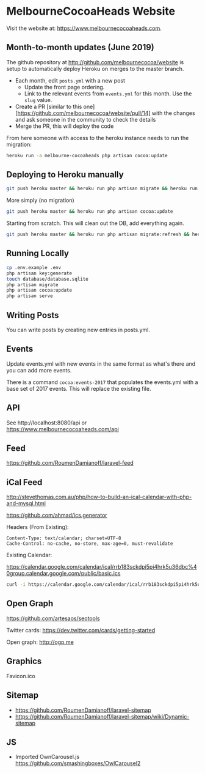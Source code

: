# MelbourneCocoaHeads Website

Visit the website at: https://www.melbournecocoaheads.com.

## Month-to-month updates (June 2019)

The github repository at http://github.com/melbournecocoa/website is setup to automatically deploy Heroku on merges to the master branch. 

- Each month, edit `posts.yml` with a new post
    - Update the front page ordering.
    - Link to the relevant events from `events.yml` for this month. Use the `slug` value.
- Create a PR [similar to this one][https://github.com/melbournecocoa/website/pull/14] with the changes and ask someone in the community to check the details
- Merge the PR, this will deploy the code

From here someone with access to the heroku instance needs to run the migration:

```bash
heroku run -a melbourne-cocoaheads php artisan cocoa:update
```


## Deploying to Heroku manually

```sh
git push heroku master && heroku run php artisan migrate && heroku run php artisan cocoa:update
```

More simply (no migration)

```sh
git push heroku master && heroku run php artisan cocoa:update
```

Starting from scratch. This will clean out the DB, add everything again.

```sh
git push heroku master && heroku run php artisan migrate:refresh && heroku run php artisan cocoa:update --bootstrap
```

## Running Locally

```sh
cp .env.example .env
php artisan key:generate
touch database/database.sqlite
php artisan migrate
php artisan cocoa:update
php artisan serve
```

## Writing Posts

You can write posts by creating new entries in posts.yml.

## Events

Update events.yml with new events in the same format as what's there and you can add more events.

There is a command `cocoa:events-2017` that populates the events.yml with a base set of 2017 events. 
This will replace the existing file.  

## API

See http://localhost:8080/api or https://www.melbournecocoaheads.com/api

## Feed

https://github.com/RoumenDamianoff/laravel-feed

## iCal Feed

http://stevethomas.com.au/php/how-to-build-an-ical-calendar-with-php-and-mysql.html

https://github.com/ahmad/ics.generator

Headers (From Existing):

```
Content-Type: text/calendar; charset=UTF-8
Cache-Control: no-cache, no-store, max-age=0, must-revalidate
```

Existing Calendar:

https://calendar.google.com/calendar/ical/rrb183sckdpi5pi4hrk5u36dbc%40group.calendar.google.com/public/basic.ics

```sh
curl -i https://calendar.google.com/calendar/ical/rrb183sckdpi5pi4hrk5u36dbc%40group.calendar.google.com/public/basic.ics
```

## Open Graph

https://github.com/artesaos/seotools

Twitter cards: https://dev.twitter.com/cards/getting-started

Open graph: http://ogp.me

## Graphics

Favicon.ico

## Sitemap

- https://github.com/RoumenDamianoff/laravel-sitemap
- https://github.com/RoumenDamianoff/laravel-sitemap/wiki/Dynamic-sitemap

## JS

 - Imported OwnCarousel.js https://github.com/smashingboxes/OwlCarousel2
